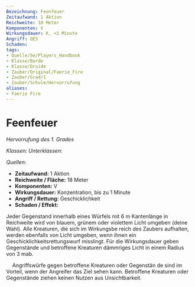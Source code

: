 ```yaml
---
Bezeichnung: Feenfeuer
Zeitaufwand: 1 Aktion
Reichweite: 18 Meter
Komponenten: V
Wirkungsdauer: K, <1 Minute
Angriff: GES
Schaden: 
tags:
- Quelle/5e/Players_Handbook
- Klasse/Barde
- Klasse/Druide
- Zauber/Original/Faerie_Fire
- Zauber/Grad/1
- Zauber/Schule/Hervorrufung
aliases:
- Faerie Fire
---
```

# Feenfeuer
_Hervorrufung des 1. Grades_

_Klassen:_ 
_Unterklassen:_

_Quellen:_ 
 
- **Zeitaufwand:** 1 Aktion
- **Reichweite / Fläche:** 18 Meter
- **Komponenten:** V
- **Wirkungsdauer:** Konzentration, bis zu 1 Minute
- **Angriff / Rettung:** Geschicklichkeit
- **Schaden / Effekt:**  

Jeder Gegenstand innerhalb eines Würfels mit 6 m Kantenlänge in Reichweite wird von blauem, grünem oder violettem Licht umgeben (deine Wahl). Alle Kreaturen, die sich im Wirkungsbe reich des Zaubers aufhalten, werden ebenfalls von Licht umgeben, wenn ihnen ein Geschicklichkeitsrettungswurf misslingt. Für die Wirkungsdauer geben Gegenstände und betroffene Kreaturen dämmriges Licht in einem Radius von 3 mab.

$\quad$Angriffswürfe gegen betroffene Kreaturen oder Gegenstän de sind im Vorteil, wenn der Angreifer das Ziel sehen kann. Betroffene Kreaturen oder Gegenstände ziehen keinen Nutzen aus Unsichtbarkeit.